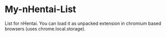 # My-nHentai-List
List for nHentai.
You can load it as unpacked extension in chromium based browsers (uses chrome.local.storage).
